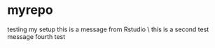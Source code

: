 # myrepo
testing my setup
this is a message from Rstudio \\
this is a second test message
fourth test 